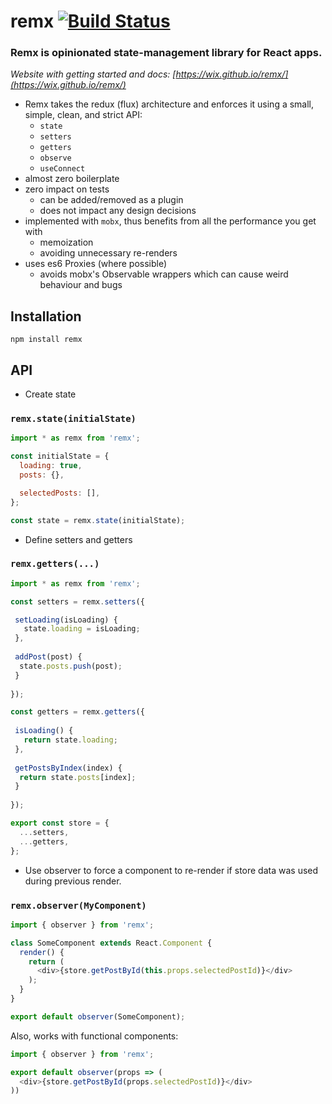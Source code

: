 # remx [![Build Status](https://travis-ci.org/wix/remx.svg?branch=master)](https://travis-ci.org/wix/remx)

### Remx is opinionated state-management library for React apps.

*Website with getting started and docs: [https://wix.github.io/remx/](https://wix.github.io/remx/)*

* Remx takes the redux (flux) architecture and enforces it using a small, simple, clean, and strict API:
  * `state`
  * `setters`
  * `getters`
  * `observe`
  * `useConnect`
* almost zero boilerplate
* zero impact on tests
  * can be added/removed as a plugin
  * does not impact any design decisions
* implemented with `mobx`, thus benefits from all the performance you get with
  * memoization
  * avoiding unnecessary re-renders
* uses es6 Proxies (where possible)
  * avoids mobx's Observable wrappers which can cause weird behaviour and bugs 

## Installation
```
npm install remx
```

## API

* Create state

### `remx.state(initialState)`
```javascript
import * as remx from 'remx';

const initialState = {
  loading: true,
  posts: {},

  selectedPosts: [],
};

const state = remx.state(initialState);
```

* Define setters and getters

### `remx.getters(...)`

```javascript
import * as remx from 'remx';

const setters = remx.setters({

 setLoading(isLoading) {
   state.loading = isLoading;
 },
 
 addPost(post) {
  state.posts.push(post);
 }
 
});

const getters = remx.getters({
 
 isLoading() {
   return state.loading;
 },
 
 getPostsByIndex(index) {
  return state.posts[index];
 }
 
});

export const store = {
  ...setters,
  ...getters,
};
```

* Use observer to force a component to re-render if store data was used during previous render.

### `remx.observer(MyComponent)`

```javascript
import { observer } from 'remx';

class SomeComponent extends React.Component {
  render() {
    return (
      <div>{store.getPostById(this.props.selectedPostId)}</div>
    );
  }
}

export default observer(SomeComponent);

```

Also, works with functional components:

```javascript
import { observer } from 'remx';

export default observer(props => (
  <div>{store.getPostById(props.selectedPostId)}</div>
))
```
